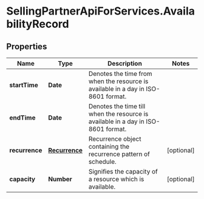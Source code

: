 # SellingPartnerApiForServices.AvailabilityRecord

## Properties
Name | Type | Description | Notes
------------ | ------------- | ------------- | -------------
**startTime** | **Date** | Denotes the time from when the resource is available in a day in ISO-8601 format. | 
**endTime** | **Date** | Denotes the time till when the resource is available in a day in ISO-8601 format. | 
**recurrence** | [**Recurrence**](Recurrence.md) | Recurrence object containing the recurrence pattern of schedule. | [optional] 
**capacity** | **Number** | Signifies the capacity of a resource which is available. | [optional] 


